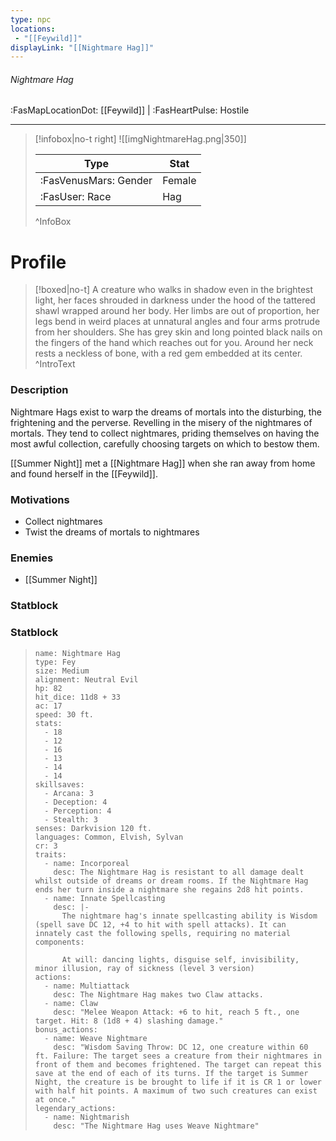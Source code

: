 ```yaml
---
type: npc
locations:
 - "[[Feywild]]"
displayLink: "[[Nightmare Hag]]"
---
```


###### Nightmare Hag
<span class="sub2">:FasMapLocationDot: [[Feywild]] | :FasHeartPulse: Hostile </span>
___

> [!infobox|no-t right]
> ![[imgNightmareHag.png|350]]
>
> | Type | Stat |
> | ---- | ---- |
> | :FasVenusMars: Gender | Female |
> | :FasUser: Race | Hag |
>
>^InfoBox

# Profile

> [!boxed|no-t]
> A creature who walks in shadow even in the brightest light, her faces shrouded in darkness under the hood of the tattered shawl wrapped around her body. Her limbs are out of proportion, her legs bend in weird places at unnatural angles and four arms protrude from her shoulders. She has grey skin and long pointed black nails on the fingers of the hand which reaches out for you. Around her neck rests a neckless of bone, with a red gem embedded at its center.
>^IntroText

### Description
Nightmare Hags exist to warp the dreams of mortals into the disturbing, the frightening and the perverse. Revelling in the misery of the nightmares of mortals. They tend to collect nightmares, priding themselves on having the most awful collection, carefully choosing targets on which to bestow them.

[[Summer Night]] met a [[Nightmare Hag]] when she ran away from home and found herself in the [[Feywild]].

### Motivations
- Collect nightmares
- Twist the dreams of mortals to nightmares

### Enemies
- [[Summer Night]]

### Statblock
### Statblock
> ```statblock
> name: Nightmare Hag
> type: Fey
> size: Medium
> alignment: Neutral Evil
> hp: 82
> hit_dice: 11d8 + 33
> ac: 17
> speed: 30 ft.
> stats:
>   - 18
>   - 12
>   - 16
>   - 13
>   - 14
>   - 14
> skillsaves:
>   - Arcana: 3
>   - Deception: 4
>   - Perception: 4
>   - Stealth: 3
> senses: Darkvision 120 ft.
> languages: Common, Elvish, Sylvan
> cr: 3
> traits:
>   - name: Incorporeal
>     desc: The Nightmare Hag is resistant to all damage dealt whilst outside of dreams or dream rooms. If the Nightmare Hag ends her turn inside a nightmare she regains 2d8 hit points.
>   - name: Innate Spellcasting
>     desc: |-
>       The nightmare hag's innate spellcasting ability is Wisdom (spell save DC 12, +4 to hit with spell attacks). It can innately cast the following spells, requiring no material components:
> 
>       At will: dancing lights, disguise self, invisibility, minor illusion, ray of sickness (level 3 version)
> actions:
>   - name: Multiattack
>     desc: The Nightmare Hag makes two Claw attacks.
>   - name: Claw
>     desc: "Melee Weapon Attack: +6 to hit, reach 5 ft., one target. Hit: 8 (1d8 + 4) slashing damage."
> bonus_actions:
>   - name: Weave Nightmare
>     desc: "Wisdom Saving Throw: DC 12, one creature within 60 ft. Failure: The target sees a creature from their nightmares in front of them and becomes frightened. The target can repeat this save at the end of each of its turns. If the target is Summer Night, the creature is be brought to life if it is CR 1 or lower with half hit points. A maximum of two such creatures can exist at once."
> legendary_actions:
>   - name: Nightmarish
>     desc: "The Nightmare Hag uses Weave Nightmare"
> ```
